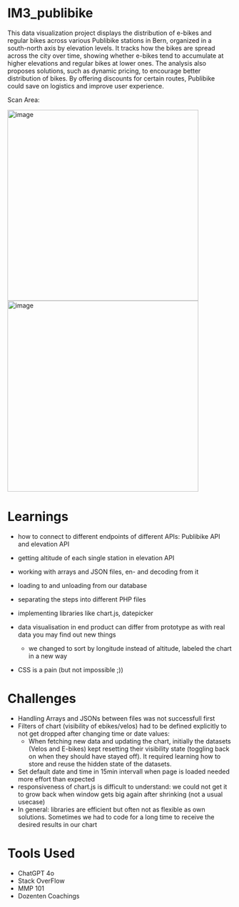 # IM3_publibike
This data visualization project displays the distribution of e-bikes and regular bikes across various Publibike stations in Bern, organized in a south-north axis by elevation levels. It tracks how the bikes are spread across the city over time, showing whether e-bikes tend to accumulate at higher elevations and regular bikes at lower ones. The analysis also proposes solutions, such as dynamic pricing, to encourage better distribution of bikes. By offering discounts for certain routes, Publibike could save on logistics and improve user experience.

Scan Area:

<img width="428" alt="image" src="https://github.com/user-attachments/assets/590e99f5-701d-48f8-9b41-a7c6fd19001d">
<img width="428" alt="image" src="https://github.com/user-attachments/assets/106d13fe-283f-45af-8060-ef0b3e60adfd">



# Learnings
- how to connect to different endpoints of different APIs: Publibike API and elevation API
- getting altitude of each single station in elevation API
- working with arrays and JSON files, en- and decoding from it
- loading to and unloading from our database
- separating the steps into different PHP files
- implementing libraries like chart.js, datepicker
- data visualisation in end product can differ from prototype as with real data you may find out new things
  - we changed to sort by longitude instead of altitude, labeled the chart in a new way
    
- CSS is a pain (but not impossible ;))


# Challenges
- Handling Arrays and JSONs between files was not successfull first
- Filters of chart (visibility of ebikes/velos) had to be defined explicitly to not get dropped after changing time or date values:
  - When fetching new data and updating the chart, initially the datasets (Velos and E-bikes) kept resetting their visibility state (toggling back on when they should have stayed off). It required learning how to store and reuse the hidden state of the datasets.
- Set default date and time in 15min intervall when page is loaded needed more effort than expected
- responsiveness of chart.js is difficult to understand: we could not get it to grow back when window gets big again after shrinking (not a usual usecase)
- In general: libraries are efficient but often not as flexible as own solutions. Sometimes we had to code for a long time to receive the desired results in our chart


# Tools Used 
- ChatGPT 4o
- Stack OverFlow
- MMP 101
- Dozenten Coachings
